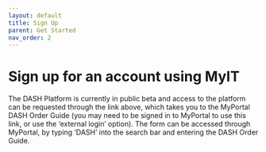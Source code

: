 ```yaml
---
layout: default
title: Sign Up
parent: Get Started
nav_order: 2
---
```



# Sign up for an account using MyIT 

The DASH Platform is currently in public beta and access to the platform can be 
requested through the link above, which takes you to the MyPortal DASH Order Guide 
(you may need to be signed in to MyPortal to use this link, or use the ‘external 
login’ option). The form can be accessed through MyPortal, by typing ‘DASH’ into 
the search bar and entering the DASH Order Guide. 